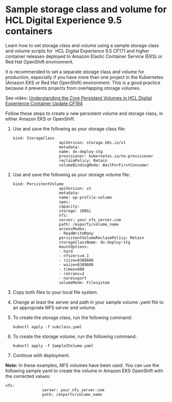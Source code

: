 # Sample storage class and volume for HCL Digital Experience 9.5 containers

Learn how to set storage class and volume using a sample storage class and volume scripts for  HCL Digital Experience 9.5 CF171 and higher container releases deployed to Amazon Elastic Container Service \(EKS\) or Red Hat OpenShift environment.

It is recommended to set a separate storage class and volume for production, especially if you have more than one project in the Kubernetes \(Amazon EKS or Red Hat OpenShift\) environment. This is a good practice because it prevents projects from overlapping storage volumes.

See video: [Understanding the Core Persistent Volumes in HCL Digital Experience Container Update CF194](https://youtu.be/yDU7SMnrz_U)

Follow these steps to create a new persistent volume and storage class, in either Amazon EKS or OpenShift.

1.  Use and save the following as your storage class file:

    ```
    kind: StorageClass 
                        apiVersion: storage.k8s.io/v1 
                        metadata: 
                        name: dx-deploy-stg 
                        provisioner: kubernetes.io/no-provisioner 
                        reclaimPolicy: Retain 
                        volumeBindingMode: WaitForFirstConsumer 
    ```

2.  Use and save the following as your storage volume file:

    ```
    kind: PersistentVolume 
                        apiVersion: v1 
                        metadata: 
                        name: wp-profile-volume 
                        spec: 
                        capacity: 
                        storage: 100Gi    
                        nfs: 
                        server: your_nfs_server.com 
                        path: /exports/volume_name 
                        accessModes: 
                        - ReadWriteMany 
                        persistentVolumeReclaimPolicy: Retain 
                        storageClassName: dx-deploy-stg 
                        mountOptions: 
                        - hard 
                        - nfsvers=4.1 
                        - rsize=8388608 
                        - wsize=8388608 
                        - timeo=600 
                        - retrans=2 
                        - noresvport 
                        volumeMode: Filesystem
    ```

3.  Copy both files to your local file system.
4.  Change at least the server and path in your sample volume .yaml file to an appropriate NFS server and volume.
5.  To create the storage class, run the following command:

    ```
    kubectl apply -f subclass.yaml
    ```

6.  To create the storage volume, run the following command:

    ```
    kubectl apply -f SampleZVolume.yaml
    ```

7.  Continue with deployment.

**Note:** In these examples, NFS volumes have been used. You can use the following sample yaml to create the volume in Amazon EKS OpenShift with the corrected values: 

```
nfs:     
                server: your_nfs_server.com     
                path: /exports/volume_name
```

